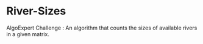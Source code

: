 # River-Sizes
AlgoExpert Challenge : An algorithm that counts the sizes of available rivers in a given matrix.
